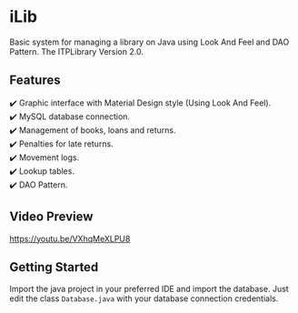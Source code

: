 # iLib
Basic system for managing a library on Java using Look And Feel and DAO Pattern. The ITPLibrary Version 2.0.

## Features
✔️ Graphic interface with Material Design style (Using Look And Feel).\
✔️ MySQL database connection.\
✔️ Management of books, loans and returns.\
✔️ Penalties for late returns.\
✔️ Movement logs.\
✔️ Lookup tables.\
✔️ DAO Pattern.

## Video Preview

https://youtu.be/VXhqMeXLPU8

## Getting Started
Import the java project in your preferred IDE and import the database. Just edit the class `Database.java` with your database connection credentials.

